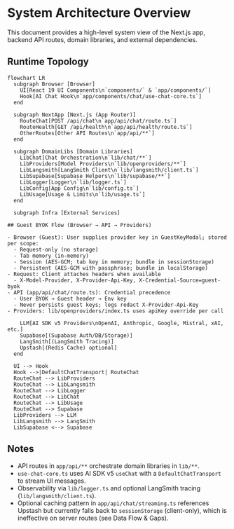 # System Architecture Overview

This document provides a high-level system view of the Next.js app, backend API routes, domain libraries, and external dependencies.

## Runtime Topology

```mermaid
flowchart LR
  subgraph Browser [Browser]
    UI[React 19 UI Components\n`components/` & `app/components/`]
    Hook[AI Chat Hook\n`app/components/chat/use-chat-core.ts`]
  end

  subgraph NextApp [Next.js (App Router)]
    RouteChat[POST /api/chat\n`app/api/chat/route.ts`]
    RouteHealth[GET /api/health\n`app/api/health/route.ts`]
    OtherRoutes[Other API Routes\n`app/api/**`]
  end

  subgraph DomainLibs [Domain Libraries]
    LibChat[Chat Orchestration\n`lib/chat/**`]
    LibProviders[Model Providers\n`lib/openproviders/**`]
    LibLangsmith[LangSmith Client\n`lib/langsmith/client.ts`]
    LibSupabase[Supabase Helpers\n`lib/supabase/**`]
    LibLogger[Logger\n`lib/logger.ts`]
    LibConfig[App Config\n`lib/config.ts`]
    LibUsage[Usage & Limits\n`lib/usage.ts`]
  end

  subgraph Infra [External Services]

## Guest BYOK Flow (Browser → API → Providers)

- Browser (Guest): User supplies provider key in GuestKeyModal; stored per scope:
  - Request-only (no storage)
  - Tab memory (in-memory)
  - Session (AES-GCM; tab key in memory; bundle in sessionStorage)
  - Persistent (AES-GCM with passphrase; bundle in localStorage)
- Request: Client attaches headers when available
  - X-Model-Provider, X-Provider-Api-Key, X-Credential-Source=guest-byok
- API (app/api/chat/route.ts): Credential precedence
  - User BYOK → Guest header → Env key
  - Never persists guest keys; logs redact X-Provider-Api-Key
- Providers: lib/openproviders/index.ts uses apiKey override per call

    LLM[AI SDK v5 Providers\nOpenAI, Anthropic, Google, Mistral, xAI, etc.]
    Supabase[(Supabase Auth/DB/Storage)]
    LangSmith[(LangSmith Tracing)]
    Upstash[(Redis Cache) optional]
  end

  UI --> Hook
  Hook -->|DefaultChatTransport| RouteChat
  RouteChat --> LibProviders
  RouteChat --> LibLangsmith
  RouteChat --> LibLogger
  RouteChat --> LibChat
  RouteChat --> LibUsage
  RouteChat --> Supabase
  LibProviders --> LLM
  LibLangsmith --> LangSmith
  LibSupabase <--> Supabase
```

## Notes
- API routes in `app/api/**` orchestrate domain libraries in `lib/**`.
- `use-chat-core.ts` uses AI SDK v5 `useChat` with a `DefaultChatTransport` to stream UI messages.
- Observability via `lib/logger.ts` and optional LangSmith tracing (`lib/langsmith/client.ts`).
- Optional caching pattern in `app/api/chat/streaming.ts` references Upstash but currently falls back to `sessionStorage` (client-only), which is ineffective on server routes (see Data Flow & Gaps).
